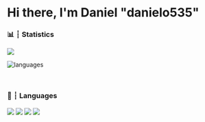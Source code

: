 # Hi there, I'm Daniel "danielo535"


###

### 📊 ┆ Statistics
<img align="center" src="https://github-readme-stats.vercel.app/api/?username=danielo535&show_icons=true&include_all_commits&theme=dracula" />

![languages](https://github-readme-stats.vercel.app/api/top-langs/?username=danielo535&hide=scss&layout=compact&theme=tokyonight)

<br />

### 🧠 ┆ Languages

<img align="center" src="https://img.shields.io/badge/java-%23ED8B00.svg?&style=for-the-badge&logo=java&logoColor=white"/> <img align="center" src="https://img.shields.io/badge/html-%23ED8B00.svg?&style=for-the-badge&logo=html&logoColor=white"/> <img align="center" src="https://img.shields.io/badge/css-%23ED8B00.svg?&style=for-the-badge&logo=css&logoColor=white"/> <img align="center" src="https://img.shields.io/badge/sass-%23ED8B00.svg?&style=for-the-badge&logo=sass&logoColor=white"/>
